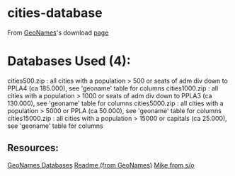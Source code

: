 # cities-database
From [GeoNames](https://www.geonames.org/)'s download [page](http://download.geonames.org/export/dump/)

# Databases Used (4):
cities500.zip            : all cities with a population > 500 or seats of adm div down to PPLA4 (ca 185.000), see 'geoname' table for columns
cities1000.zip           : all cities with a population > 1000 or seats of adm div down to PPLA3 (ca 130.000), see 'geoname' table for columns
cities5000.zip           : all cities with a population > 5000 or PPLA (ca 50.000), see 'geoname' table for columns
cities15000.zip          : all cities with a population > 15000 or capitals (ca 25.000), see 'geoname' table for columns

## Resources:
[GeoNames Databases](http://download.geonames.org/export/dump/)
[Readme (from GeoNames)](geonames_readme.md)
[Mike from s/o](https://stackoverflow.com/questions/6159074/given-the-lat-long-coordinates-how-can-we-find-out-the-city-country)